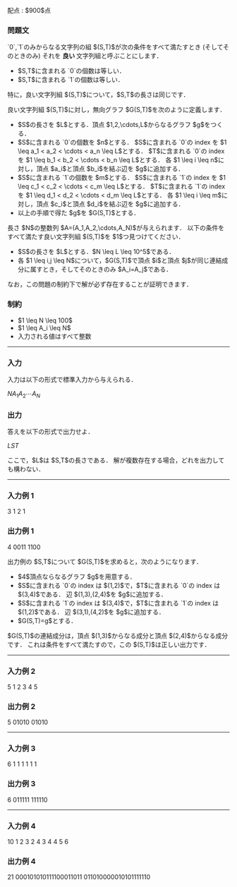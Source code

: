 
<div>

<span>

<span>

<p>
配点 : $900$点
</p>

<div>

<section>

### **問題文**

<p>
`0`,`1`のみからなる文字列の組 $(S,T)$が次の条件をすべて満たすとき (そしてそのときのみ) それを
<strong>
良い
</strong>
文字列組と呼ぶことにします．
</p>

<ul>

<li>
$S,T$に含まれる `0`の個数は等しい．
</li>

<li>
$S,T$に含まれる `1`の個数は等しい．
</li>

</ul>

<p>
特に，良い文字列組 $(S,T)$について，$S,T$の長さは同じです．
</p>

<p>
良い文字列組 $(S,T)$に対し，無向グラフ $G(S,T)$を次のように定義します．
</p>

<ul>

<li>
$S$の長さを $L$とする．頂点 $1,2,\cdots,L$からなるグラフ $g$をつくる．
</li>

<li>
$S$に含まれる `0`の個数を $n$とする．
$S$に含まれる `0`の index を $1 \leq a_1 < a_2 < \cdots < a_n \leq L$とする．
$T$に含まれる `0`の index を $1 \leq b_1 < b_2 < \cdots < b_n \leq L$とする．
各 $1 \leq i \leq n$に対し，頂点 $a_i$と頂点 $b_i$を結ぶ辺を $g$に追加する．
</li>

<li>
$S$に含まれる `1`の個数を $m$とする．
$S$に含まれる `1`の index を $1 \leq c_1 < c_2 < \cdots < c_m \leq L$とする．
$T$に含まれる `1`の index を $1 \leq d_1 < d_2 < \cdots < d_m \leq L$とする．
各 $1 \leq i \leq m$に対し，頂点 $c_i$と頂点 $d_i$を結ぶ辺を $g$に追加する．
</li>

<li>
以上の手順で得た $g$を $G(S,T)$とする．
</li>

</ul>

<p>
長さ $N$の整数列 $A=(A_1,A_2,\cdots,A_N)$が与えられます．
以下の条件をすべて満たす良い文字列組 $(S,T)$を $1$つ見つけてください．
</p>

<ul>

<li>
$S$の長さを $L$とする．$N \leq L \leq 10^5$である．
</li>

<li>
各 $1 \leq i,j \leq N$について，$G(S,T)$で頂点 $i$と頂点 $j$が同じ連結成分に属すとき，そしてそのときのみ $A_i=A_j$である．
</li>

</ul>

<p>
なお，この問題の制約下で解が必ず存在することが証明できます．
</p>

</section>

</div>

<div>

<section>

### **制約**

<ul>

<li>
$1 \leq N \leq 100$
</li>

<li>
$1 \leq A_i \leq N$
</li>

<li>
入力される値はすべて整数
</li>

</ul>

</section>

</div>

---

<div>

<div>

<section>

### **入力**

<p>
入力は以下の形式で標準入力から与えられる．
</p>

<div>

$N$$A_1$$A_2$$\cdots$$A_N$
</div>

</section>

</div>

<div>

<section>

### **出力**

<p>
答えを以下の形式で出力せよ．
</p>

<div>

$L$$S$$T$
</div>

<p>
ここで，$L$は $S,T$の長さである．
解が複数存在する場合，どれを出力しても構わない．
</p>

</section>

</div>

</div>

---

<div>

<section>

### **入力例 1**

<div>

3
1 2 1

</div>

</section>

</div>

<div>

<section>

### **出力例 1**

<div>

4
0011
1100

</div>

<p>
出力例の $S,T$について $G(S,T)$を求めると，次のようになります．
</p>

<ul>

<li>
$4$頂点ならなるグラフ $g$を用意する．
</li>

<li>
$S$に含まれる `0`の index は $(1,2)$で，$T$に含まれる `0`の index は $(3,4)$である．
辺 $(1,3),(2,4)$を $g$に追加する．
</li>

<li>
$S$に含まれる `1`の index は $(3,4)$で，$T$に含まれる `1`の index は $(1,2)$である．
辺 $(3,1),(4,2)$を $g$に追加する．
</li>

<li>
$G(S,T)=g$とする．
</li>

</ul>

<p>
$G(S,T)$の連結成分は，頂点 $(1,3)$からなる成分と頂点 $(2,4)$からなる成分です．
これは条件をすべて満たすので，この $(S,T)$は正しい出力です．
</p>

</section>

</div>

---

<div>

<section>

### **入力例 2**

<div>

5
1 2 3 4 5

</div>

</section>

</div>

<div>

<section>

### **出力例 2**

<div>

5
01010
01010

</div>

</section>

</div>

---

<div>

<section>

### **入力例 3**

<div>

6
1 1 1 1 1 1

</div>

</section>

</div>

<div>

<section>

### **出力例 3**

<div>

6
011111
111110

</div>

</section>

</div>

---

<div>

<section>

### **入力例 4**

<div>

10
1 2 3 2 4 3 4 4 5 6

</div>

</section>

</div>

<div>

<section>

### **出力例 4**

<div>

21
000101010111100011011
011010000010101111110

</div>

</section>

</div>

</span>

</span>

</div>
